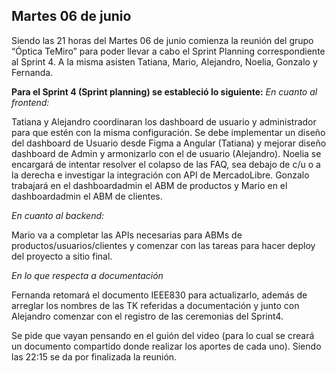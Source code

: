 ## Martes 06 de junio

Siendo las 21 horas del Martes 06 de junio comienza la reunión del grupo “Óptica TeMiro” para poder llevar a cabo el Sprint Planning correspondiente al Sprint 4. A la misma asisten Tatiana, Mario, Alejandro, Noelia, Gonzalo y Fernanda.

**Para el Sprint 4 (Sprint planning) se estableció lo siguiente:**
*En cuanto al frontend:* 

Tatiana y Alejandro coordinaran los dashboard de usuario y administrador para que estén con la misma configuración. Se debe implementar un diseño del dashboard de Usuario desde Figma a Angular (Tatiana) y mejorar diseño dashboard de Admin y armonizarlo con el de usuario (Alejandro).
Noelia se encargará de intentar resolver el colapso de las FAQ, sea debajo de c/u o a la derecha e investigar la integración con API de MercadoLibre.
Gonzalo trabajará en el dashboardadmin el ABM de productos y Mario en el dashboardadmin el ABM de clientes.

*En cuanto al backend:*

Mario va a completar las APIs necesarias para ABMs de productos/usuarios/clientes y comenzar con las tareas para hacer deploy del proyecto a sitio final.

*En lo que respecta a documentación*

Fernanda retomará el documento IEEE830 para actualizarlo, además de arreglar los nombres de las TK referidas a documentación y junto con Alejandro comenzar con el registro de las ceremonias del Sprint4.

Se pide que vayan pensando en el guión del video (para lo cual se creará un documento compartido donde realizar los aportes de cada uno). Siendo las 22:15 se da por finalizada la reunión.
